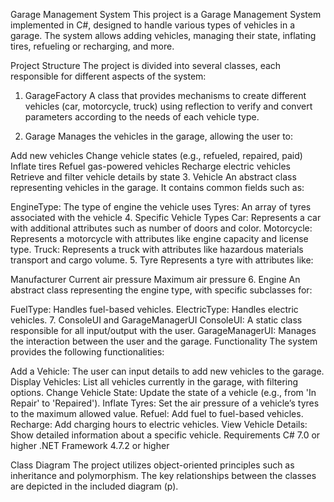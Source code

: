 Garage Management System
This project is a Garage Management System implemented in C#, designed to handle various types of vehicles in a garage. The system allows adding vehicles, managing their state, inflating tires, refueling or recharging, and more.

Project Structure
The project is divided into several classes, each responsible for different aspects of the system:

1. GarageFactory
A class that provides mechanisms to create different vehicles (car, motorcycle, truck) using reflection to verify and convert parameters according to the needs of each vehicle type.

2. Garage
Manages the vehicles in the garage, allowing the user to:

Add new vehicles
Change vehicle states (e.g., refueled, repaired, paid)
Inflate tires
Refuel gas-powered vehicles
Recharge electric vehicles
Retrieve and filter vehicle details by state
3. Vehicle
An abstract class representing vehicles in the garage. It contains common fields such as:

EngineType: The type of engine the vehicle uses
Tyres: An array of tyres associated with the vehicle
4. Specific Vehicle Types
Car: Represents a car with additional attributes such as number of doors and color.
Motorcycle: Represents a motorcycle with attributes like engine capacity and license type.
Truck: Represents a truck with attributes like hazardous materials transport and cargo volume.
5. Tyre
Represents a tyre with attributes like:

Manufacturer
Current air pressure
Maximum air pressure
6. Engine
An abstract class representing the engine type, with specific subclasses for:

FuelType: Handles fuel-based vehicles.
ElectricType: Handles electric vehicles.
7. ConsoleUI and GarageManagerUI
ConsoleUI: A static class responsible for all input/output with the user.
GarageManagerUI: Manages the interaction between the user and the garage.
Functionality
The system provides the following functionalities:

Add a Vehicle: The user can input details to add new vehicles to the garage.
Display Vehicles: List all vehicles currently in the garage, with filtering options.
Change Vehicle State: Update the state of a vehicle (e.g., from 'In Repair' to 'Repaired').
Inflate Tyres: Set the air pressure of a vehicle’s tyres to the maximum allowed value.
Refuel: Add fuel to fuel-based vehicles.
Recharge: Add charging hours to electric vehicles.
View Vehicle Details: Show detailed information about a specific vehicle.
Requirements
C# 7.0 or higher
.NET Framework 4.7.2 or higher

Class Diagram
The project utilizes object-oriented principles such as inheritance and polymorphism. The key relationships between the classes are depicted in the included diagram (p).
